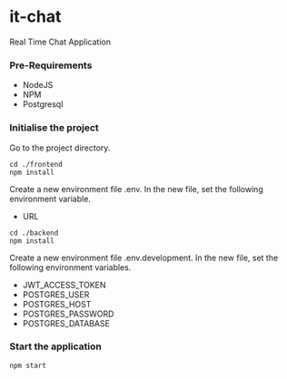 # it-chat

Real Time Chat Application

### Pre-Requirements

- NodeJS
- NPM
- Postgresql

### Initialise the project

Go to the project directory.

```
cd ./frontend
npm install
```

Create a new environment file .env.
In the new file, set the following environment variable.

- URL

```
cd ./backend
npm install
```

Create a new environment file .env.development.
In the new file, set the following environment variables.

- JWT_ACCESS_TOKEN
- POSTGRES_USER
- POSTGRES_HOST
- POSTGRES_PASSWORD
- POSTGRES_DATABASE

### Start the application

```
npm start
```